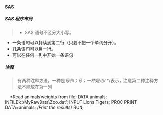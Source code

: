 #### SAS
##### SAS  程序布局
> * SAS 语句不区分大小写。  
* 一条语句可以持续到第二行（只要不把一个单词分开）。  
* 几条语句可以用一行。  
* 可以在任何一列中开始一条语句

##### 注释
> 有两种注释方法，一种是*号和；号；一种是用/* */表示，注意第二种注释方法不能放在第一列

     *Read animals’weights from file;
      DATA animals;
      INFILE’c:\MyRawData\Zoo.dat’;
      INPUT Lions Tigers;
      PROC PRINT DATA=animals; /*Print the results*/
      RUN;
